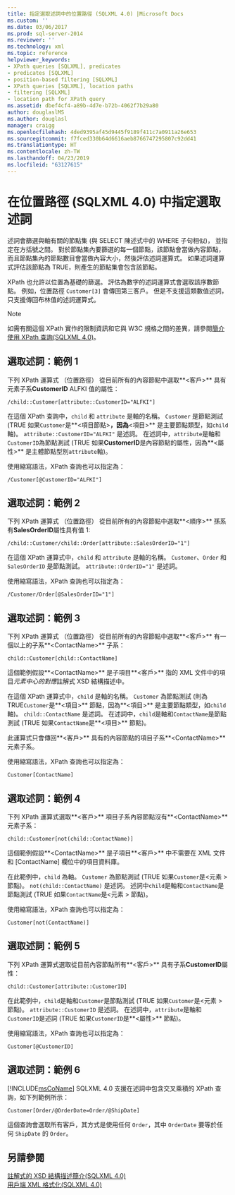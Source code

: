 ```yaml
---
title: 指定選取述詞中的位置路徑 (SQLXML 4.0) |Microsoft Docs
ms.custom: ''
ms.date: 03/06/2017
ms.prod: sql-server-2014
ms.reviewer: ''
ms.technology: xml
ms.topic: reference
helpviewer_keywords:
- XPath queries [SQLXML], predicates
- predicates [SQLXML]
- position-based filtering [SQLXML]
- XPath queries [SQLXML], location paths
- filtering [SQLXML]
- location path for XPath query
ms.assetid: dbef4cf4-a89b-4d7e-b72b-4062f7b29a80
author: douglaslMS
ms.author: douglasl
manager: craigg
ms.openlocfilehash: 4ded9395af45d9445f9189f411c7a0911a26e653
ms.sourcegitcommit: f7fced330b64d6616aeb8766747295807c92dd41
ms.translationtype: HT
ms.contentlocale: zh-TW
ms.lasthandoff: 04/23/2019
ms.locfileid: "63127615"
---
```

# <a name="specifying-selection-predicates-in-the-location-path-sqlxml-40"></a>在位置路徑 (SQLXML 4.0) 中指定選取述詞
  述詞會篩選與軸有關的節點集 (與 SELECT 陳述式中的 WHERE 子句相似)， 並指定在方括號之間。 對於節點集內要篩選的每一個節點，該節點會當做內容節點，而且節點集內的節點數目會當做內容大小，然後評估述詞運算式。 如果述詞運算式評估該節點為 TRUE，則產生的節點集會包含該節點。  
  
 XPath 也允許以位置為基礎的篩選。 評估為數字的述詞運算式會選取該序數節點。 例如，位置路徑 `Customer[3]` 會傳回第三客戶。 但是不支援這類數值述詞， 只支援傳回布林值的述詞運算式。  
  
> [!NOTE]  
>  如需有關這個 XPath 實作的限制資訊和它與 W3C 規格之間的差異，請參閱[簡介使用 XPath 查詢&#40;SQLXML 4.0&#41;](../introduction-to-using-xpath-queries-sqlxml-4-0.md)。  
  
## <a name="selection-predicate-example-1"></a>選取述詞：範例 1  
 下列 XPath 運算式 （位置路徑） 從目前所有的內容節點中選取**\<客戶>** 具有元素子系**CustomerID** ALFKI 值的屬性：  
  
```  
/child::Customer[attribute::CustomerID="ALFKI"]  
```  
  
 在這個 XPath 查詢中，`child` 和 `attribute` 是軸的名稱。 `Customer` 是節點測試 (TRUE 如果`Customer`是**\<項目節點>**，因為**\<項目>** 是主要節點類型，如`child`軸)。 `attribute::CustomerID="ALFKI"` 是述詞。 在述詞中，`attribute`是軸和`CustomerID`為節點測試 (TRUE 如果**CustomerID**是內容節點的屬性，因為**\<屬性>** 是主體節點型別`attribute`軸)。  
  
 使用縮寫語法，XPath 查詢也可以指定為：  
  
```  
/Customer[@CustomerID="ALFKI"]  
```  
  
## <a name="selection-predicate-example-2"></a>選取述詞：範例 2  
 下列 XPath 運算式 （位置路徑） 從目前所有的內容節點中選取**\<順序>** 孫系有**SalesOrderID**屬性具有值 1:  
  
```  
/child::Customer/child::Order[attribute::SalesOrderID="1"]  
```  
  
 在這個 XPath 運算式中，`child` 和 `attribute` 是軸的名稱。 `Customer`、`Order` 和 `SalesOrderID` 是節點測試。 `attribute::OrderID="1"` 是述詞。  
  
 使用縮寫語法，XPath 查詢也可以指定為：  
  
```  
/Customer/Order[@SalesOrderID="1"]  
```  
  
## <a name="selection-predicate-example-3"></a>選取述詞：範例 3  
 下列 XPath 運算式 （位置路徑） 從目前所有的內容節點中選取**\<客戶>** 有一個以上的子系**\<ContactName>** 子系：  
  
```  
child::Customer[child::ContactName]  
```  
  
 這個範例假設**\<ContactName>** 是子項目**\<客戶>** 指的 XML 文件中的項目*元素中心的對應*註解式 XSD 結構描述中。  
  
 在這個 XPath 運算式中，`child` 是軸的名稱。 `Customer` 為節點測試 (則為 TRUE`Customer`是**\<項目>** 節點，因為**\<項目>** 是主要節點類型，如`child`軸)。 `child::ContactName` 是述詞。 在述詞中，`child`是軸和`ContactName`是節點測試 (TRUE 如果`ContactName`是**\<項目>** 節點)。  
  
 此運算式只會傳回**\<客戶>** 具有的內容節點的項目子系**\<ContactName>** 元素子系。  
  
 使用縮寫語法，XPath 查詢也可以指定為：  
  
```  
Customer[ContactName]  
```  
  
## <a name="selection-predicate-example-4"></a>選取述詞：範例 4  
 下列 XPath 運算式選取**\<客戶>** 項目子系內容節點沒有**\<ContactName>** 元素子系：  
  
```  
child::Customer[not(child::ContactName)]  
```  
  
 這個範例假設**\<ContactName>** 是子項目**\<客戶>** 中不需要在 XML 文件和 [ContactName] 欄位中的項目資料庫。  
  
 在此範例中，`child` 為軸。 `Customer` 為節點測試 (TRUE 如果`Customer`是\<元素 > 節點)。 `not(child::ContactName)` 是述詞。 述詞中`child`是軸和`ContactName`是節點測試 (TRUE 如果`ContactName`是\<元素 > 節點)。  
  
 使用縮寫語法，XPath 查詢也可以指定為：  
  
```  
Customer[not(ContactName)]  
```  
  
## <a name="selection-predicate-example-5"></a>選取述詞：範例 5  
 下列 XPath 運算式選取從目前內容節點所有**\<客戶>** 具有子系**CustomerID**屬性：  
  
```  
child::Customer[attribute::CustomerID]  
```  
  
 在此範例中，`child`是軸和`Customer`是節點測試 (TRUE 如果`Customer`是\<元素 > 節點)。 `attribute::CustomerID` 是述詞。 在述詞中，`attribute`是軸和`CustomerID`是述詞 (TRUE 如果`CustomerID`是**\<屬性>** 節點)。  
  
 使用縮寫語法，XPath 查詢也可以指定為：  
  
```  
Customer[@CustomerID]  
```  
  
## <a name="selection-predicate-example-6"></a>選取述詞：範例 6  
 [!INCLUDE[msCoName](../../../includes/msconame-md.md)] SQLXML 4.0 支援在述詞中包含交叉乘積的 XPath 查詢，如下列範例所示：  
  
```  
Customer[Order/@OrderDate=Order/@ShipDate]  
```  
  
 這個查詢會選取所有客戶，其方式是使用任何 `Order`，其中 `OrderDate` 要等於任何 `ShipDate` 的 `Order`。  
  
## <a name="see-also"></a>另請參閱  
 [註解式的 XSD 結構描述簡介&#40;SQLXML 4.0&#41;](../../sqlxml/annotated-xsd-schemas/introduction-to-annotated-xsd-schemas-sqlxml-4-0.md)   
 [用戶端 XML 格式化&#40;SQLXML 4.0&#41;](../../sqlxml/formatting/client-side-xml-formatting-sqlxml-4-0.md)  
  
  
